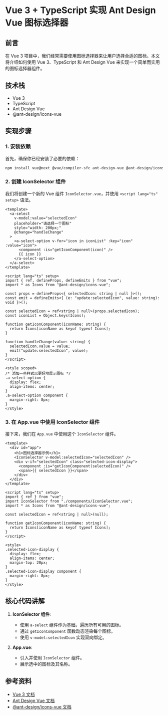 <!--
 * @Author: long
 * @Date: 2024-10-22 16:56:38
 * @LastEditors: long
 * @LastEditTime: 2024-10-23 19:27:42
 * @Description:
-->

# Vue 3 + TypeScript 实现 Ant Design Vue 图标选择器

## 前言

在 Vue 3 项目中，我们经常需要使用图标选择器来让用户选择合适的图标。本文将介绍如何使用 Vue 3、TypeScript 和 Ant Design Vue 来实现一个简单而实用的图标选择器组件。

## 技术栈

- Vue 3
- TypeScript
- Ant Design Vue
- @ant-design/icons-vue

## 实现步骤

### 1. 安装依赖

首先，确保你已经安装了必要的依赖：

```bash
npm install vue@next @vue/compiler-sfc ant-design-vue @ant-design/icons-vue
```

### 2. 创建 IconSelector 组件

我们将创建一个新的 Vue 组件 `IconSelector.vue`，并使用 `<script lang="ts" setup>` 语法。

```vue
<template>
  <a-select
    v-model:value="selectedIcon"
    placeholder="请选择一个图标"
    style="width: 200px;"
    @change="handleChange"
  >
    <a-select-option v-for="icon in iconList" :key="icon" :value="icon">
      <component :is="getIconComponent(icon)" />
      {{ icon }}
    </a-select-option>
  </a-select>
</template>

<script lang="ts" setup>
import { ref, defineProps, defineEmits } from "vue";
import * as Icons from "@ant-design/icons-vue";

const props = defineProps<{ selectedIcon: string | null }>();
const emit = defineEmits<{ (e: "update:selectedIcon", value: string): void }>();

const selectedIcon = ref<string | null>(props.selectedIcon);
const iconList = Object.keys(Icons);

function getIconComponent(iconName: string) {
  return Icons[iconName as keyof typeof Icons];
}

function handleChange(value: string) {
  selectedIcon.value = value;
  emit("update:selectedIcon", value); 
}
</script>

<style scoped>
/* 添加一些样式以更好地展示图标 */
.a-select-option {
  display: flex;
  align-items: center;
}
.a-select-option component {
  margin-right: 8px;
}
</style>
```

### 3. 在 App.vue 中使用 IconSelector 组件

接下来，我们在 `App.vue` 中使用这个 `IconSelector` 组件。

```vue
<template>
  <div id="app">
    <h1>图标选择器示例</h1>
    <IconSelector v-model:selectedIcon="selectedIcon" />
    <div v-if="selectedIcon" class="selected-icon-display">
      <component :is="getIconComponent(selectedIcon)" />
      <span>{{ selectedIcon }}</span>
    </div>
  </div>
</template>

<script lang="ts" setup>
import { ref } from "vue";
import IconSelector from "./components/IconSelector.vue";
import * as Icons from "@ant-design/icons-vue";

const selectedIcon = ref<string | null>(null);

function getIconComponent(iconName: string) {
  return Icons[iconName as keyof typeof Icons];
}
</script>

<style>
.selected-icon-display {
  display: flex;
  align-items: center;
  margin-top: 20px;
}
.selected-icon-display component {
  margin-right: 8px;
}
</style>
```

## 核心代码讲解

1. **IconSelector 组件**:

   - 使用 `a-select` 组件作为基础，遍历所有可用的图标。
   - 通过 `getIconComponent` 函数动态渲染每个图标。
   - 使用 `v-model:selectedIcon` 实现双向绑定。

2. **App.vue**:
   - 引入并使用 `IconSelector` 组件。
   - 展示选中的图标及其名称。

## 参考资料

- [Vue 3 文档](https://v3.vuejs.org/)
- [Ant Design Vue 文档](https://antdv.com/docs/vue/introduce-cn/)
- [@ant-design/icons-vue 文档](https://github.com/ant-design/ant-design-icons/tree/master/packages/icons-vue)
